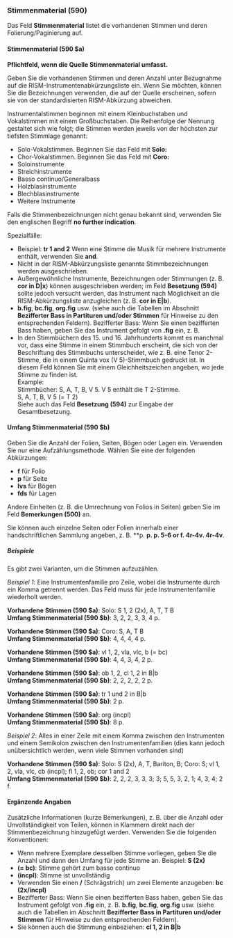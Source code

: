 ### Stimmenmaterial (590)

Das Feld **Stimmenmaterial** listet die vorhandenen Stimmen und deren Folierung/Paginierung auf.

#### Stimmenmaterial (590 $a)

**Pflichtfeld, wenn die Quelle Stimmenmaterial umfasst.**

Geben Sie die vorhandenen Stimmen und deren Anzahl unter Bezugnahme auf die RISM-Instrumentenabkürzungsliste ein. Wenn Sie möchten, können Sie die Bezeichnungen verwenden, die auf der Quelle erscheinen, sofern sie von der standardisierten RISM-Abkürzung abweichen.

Instrumentalstimmen beginnen mit einem Kleinbuchstaben und Vokalstimmen mit einem Großbuchstaben. Die Reihenfolge der Nennung gestaltet sich wie folgt; die Stimmen werden jeweils von der höchsten zur tiefsten Stimmlage genannt:

- Solo-Vokalstimmen. Beginnen Sie das Feld mit **Solo:**
- Chor-Vokalstimmen. Beginnen Sie das Feld mit **Coro:**
- Soloinstrumente
- Streichinstrumente
- Basso continuo/Generalbass
- Holzblasinstrumente
- Blechblasinstrumente
- Weitere Instrumente

Falls die Stimmenbezeichnungen nicht genau bekannt sind, verwenden Sie den englischen Begriff **no further indication**.

Spezialfälle:

- Beispiel: **tr 1 and 2** Wenn eine Stimme die Musik für mehrere Instrumente enthält, verwenden Sie **and**.
- Nicht in der RISM-Abkürzungsliste genannte Stimmbezeichnungen werden ausgeschrieben.
- Außergewöhnliche Instrumente, Bezeichnungen oder Stimmungen (z. B. **cor in D\|x**) können ausgeschrieben werden; im Feld **Besetzung (594)** sollte jedoch versucht werden, das Instrument nach Möglichkeit an die RISM-Abkürzungsliste anzugleichen (z. B. **cor in E\|b**).
- **b.fig**, **bc.fig**, **org.fig** usw. (siehe auch die Tabellen im Abschnitt **Bezifferter Bass in Partituren und/oder Stimmen** für Hinweise zu den entsprechenden Feldern). Bezifferter Bass: Wenn Sie einen bezifferten Bass haben, geben Sie das Instrument gefolgt von **.fig** ein, z. B.
- In den Stimmbüchern des 15\. und 16\. Jahrhunderts kommt es manchmal vor, dass eine Stimme in einem Stimmbuch erscheint, die sich von der Beschriftung des Stimmbuchs unterscheidet, wie z. B. eine Tenor 2-Stimme, die in einem Quinta vox (V 5)-Stimmbuch gedruckt ist. In diesem Feld können Sie mit einem Gleichheitszeichen angeben, wo jede Stimme zu finden ist.   
  Example:  
  Stimmbücher: S, A, T, B, V 5. V 5 enthält die T 2-Stimme.   
  S, A, T, B, V 5 (= T 2)  
  Siehe auch das Feld **Besetzung (594)** zur Eingabe der Gesamtbesetzung.


#### Umfang Stimmenmaterial (590 $b)

Geben Sie die Anzahl der Folien, Seiten, Bögen oder Lagen ein. Verwenden Sie nur eine Aufzählungsmethode. Wählen Sie eine der folgenden Abkürzungen:

- **f** für Folio
- **p** für Seite
- **lvs** für Bögen
- **fds** für Lagen

Andere Einheiten (z. B. die Umrechnung von Folios in Seiten) geben Sie im Feld **Bemerkungen (500)** an.

Sie können auch einzelne Seiten oder Folien innerhalb einer handschriftlichen Sammlung angeben, z. B. **p. **p. **p. 5-6** or **f. 4r-4v**. 4r-4v**.</p>

##### Beispiele
Es gibt zwei Varianten, um die Stimmen aufzuzählen.

*Beispiel 1*: Eine Instrumentenfamilie pro Zeile, wobei die Instrumente durch ein Komma getrennt werden. Das Feld muss für jede Instrumentenfamilie wiederholt werden.

**Vorhandene Stimmen (590 $a)**: Solo: S 1, 2 (2x), A, T, T B  
**Umfang Stimmenmaterial (590 $b)**: 3, 2, 2, 3, 3, 4 p.

**Vorhandene Stimmen (590 $a)**: Coro: S, A, T B  
**Umfang Stimmenmaterial (590 $b)**: 4, 4, 4, 4 p.

**Vorhandene Stimmen (590 $a)**: vl 1, 2, vla, vlc, b (= bc)  
**Umfang Stimmenmaterial (590 $b)**: 4, 4, 3, 4, 2 p.

**Vorhandene Stimmen (590 $a)**: ob 1, 2, cl 1, 2 in B\|b  
**Umfang Stimmenmaterial (590 $b)**: 2, 2, 2, 2, 2 p.

**Vorhandene Stimmen (590 $a)**: tr 1 und 2 in B\|b   
**Umfang Stimmenmaterial (590 $b)**: 2 p.

**Vorhandene Stimmen (590 $a)**: org (incpl)  
**Umfang Stimmenmaterial (590 $b)**: 8 p.

*Beispiel 2*: Alles in einer Zeile mit einem Komma zwischen den Instrumenten und einem Semikolon zwischen den Instrumentenfamilien (dies kann jedoch unübersichtlich werden, wenn viele Stimmen vorhanden sind)

**Vorhandene Stimmen (590 $a)**: Solo: S (2x), A, T, Bariton, B; Coro: S; vl 1, 2, vla, vlc, cb (incpl); fl 1, 2, ob; cor 1 and 2  
**Umfang Stimmenmaterial (590 $b)**: 2, 2, 2, 3, 3, 3; 3; 5, 5, 3, 2, 1; 4, 3, 4; 2 f.

#### Ergänzende Angaben

Zusätzliche Informationen (kurze Bemerkungen), z. B. über die Anzahl oder Unvollständigkeit von Teilen, können in Klammern direkt nach der Stimmenbezeichnung hinzugefügt werden. Verwenden Sie die folgenden Konventionen:

- Wenn mehrere Exemplare desselben Stimme vorliegen, geben Sie die Anzahl und dann den Umfang für jede Stimme an. Beispiel: **S (2x)**
- **(= bc)**: Stimme gehört zum basso continuo
- **(incpl)**: Stimme ist unvollständig
- Verwenden Sie einen **/** (Schrägstrich) um zwei Elemente anzugeben: **bc (2x/incpl)**
- Bezifferter Bass: Wenn Sie einen bezifferten Bass haben, geben Sie das Instrument gefolgt von **.fig** ein, z. B. **b.fig**, **bc.fig**, **org.fig** usw. (siehe auch die Tabellen im Abschnitt **Bezifferter Bass in Partituren und/oder Stimmen** für Hinweise zu den entsprechenden Feldern).
- Sie können auch die Stimmung einbeziehen: **cl 1, 2 in B\|b**  
